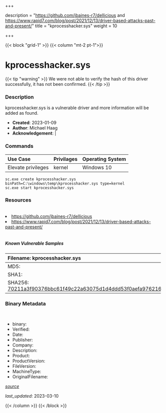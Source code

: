+++

description = "https://github.com/jbaines-r7/dellicious and https://www.rapid7.com/blog/post/2021/12/13/driver-based-attacks-past-and-present/"
title = "kprocesshacker.sys"
weight = 10

+++


{{< block "grid-1" >}}
{{< column "mt-2 pt-1">}}




# kprocesshacker.sys 


{{< tip "warning" >}}
We were not able to verify the hash of this driver successfully, it has not been confirmed.
{{< /tip >}}




### Description


kprocesshacker.sys is a vulnerable driver and more information will be added as found.


- **Created**: 2023-01-09
- **Author**: Michael Haag
- **Acknowledgement**:  | [](https://twitter.com/)

### Commands

| Use Case | Privilages | Operating System | 
|:---- | ---- | ---- |
| Elevate privileges | kernel | Windows 10 |

```
sc.exe create kprocesshacker.sys binPath=C:\windows\temp\kprocesshacker.sys type=kernel
sc.exe start kprocesshacker.sys
```

### Resources
<br>


<li><a href=" https://github.com/jbaines-r7/dellicious"> https://github.com/jbaines-r7/dellicious</a></li>

<li><a href=" https://www.rapid7.com/blog/post/2021/12/13/driver-based-attacks-past-and-present/"> https://www.rapid7.com/blog/post/2021/12/13/driver-based-attacks-past-and-present/</a></li>


<br>


##### Known Vulnerable Samples

| Filename: kprocesshacker.sys |
|:---- |
|MD5: <a href="https://www.virustotal.com/gui/file/{&#39;Filename&#39;: &#39;kprocesshacker.sys&#39;, &#39;MD5&#39;: &#39;&#39;, &#39;SHA1&#39;: &#39;&#39;, &#39;SHA256&#39;: &#39;70211a3f90376bbc61f49c22a63075d1d4ddd53f0aefa976216c46e6ba39a9f4&#39;}"></a>|
|SHA1: <a href="https://www.virustotal.com/gui/file/{&#39;Filename&#39;: &#39;kprocesshacker.sys&#39;, &#39;MD5&#39;: &#39;&#39;, &#39;SHA1&#39;: &#39;&#39;, &#39;SHA256&#39;: &#39;70211a3f90376bbc61f49c22a63075d1d4ddd53f0aefa976216c46e6ba39a9f4&#39;}"></a>|
|SHA256: <a href="https://www.virustotal.com/gui/file/{&#39;Filename&#39;: &#39;kprocesshacker.sys&#39;, &#39;MD5&#39;: &#39;&#39;, &#39;SHA1&#39;: &#39;&#39;, &#39;SHA256&#39;: &#39;70211a3f90376bbc61f49c22a63075d1d4ddd53f0aefa976216c46e6ba39a9f4&#39;}">70211a3f90376bbc61f49c22a63075d1d4ddd53f0aefa976216c46e6ba39a9f4</a>|




### Binary Metadata
<br>

- binary: 
- Verified: 
- Date: 
- Publisher: 
- Company: 
- Description: 
- Product: 
- ProductVersion: 
- FileVersion: 
- MachineType: 
- OriginalFilename: 

[*source*](https://github.com/magicsword-io/LOLDrivers/tree/main/yaml/kprocesshacker.sys.yml)

*last_updated:* 2023-03-10


{{< /column >}}
{{< /block >}}
